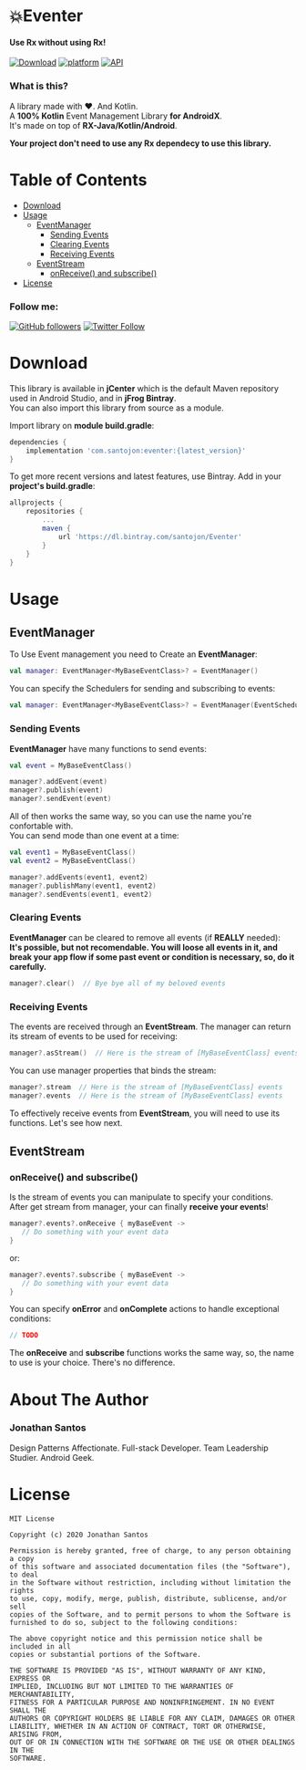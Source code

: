 # :boom:Eventer
#### Use Rx without using Rx!    
[![Download](https://api.bintray.com/packages/santojon/Eventer/Eventer/images/download.svg)](https://bintray.com/santojon/Eventer/Eventer/_latestVersion)
[![platform](https://img.shields.io/badge/platform-Android-green.svg)](https://www.android.com)
[![API](https://img.shields.io/badge/API-15%2B-brightgreen.svg?style=flat)](https://android-arsenal.com/api?level=15s)

### What is this?
A library made with :heart:. And Kotlin.    
A **100% Kotlin** Event Management Library **for AndroidX**.    
It's made on top of **RX-Java/Kotlin/Android**. 

**Your project don't need to use any Rx dependecy to use this library.**    

# Table of Contents
* [Download](#download)
* [Usage](#usage)
    * [EventManager](#eventmanager)
        * [Sending Events](#sending-events)
        * [Clearing Events](#clearing-events)
        * [Receiving Events](#receiving-events)
    * [EventStream](#eventstream)
        * [onReceive() and subscribe()](#onreceive-and-subscribe)
* [License](#license)

### Follow me:
[![GitHub followers](https://img.shields.io/github/followers/santojon.svg?style=social&label=Follow)](https://github.com/santojon)  [![Twitter Follow](https://img.shields.io/twitter/follow/santojon.svg?style=social)](https://twitter.com/santojon) 

# Download

This library is available in **jCenter** which is the default Maven repository used in Android Studio, and in **jFrog Bintray**.    
You can also import this library from source as a module.    

Import library on **module build.gradle**:

```groovy
dependencies {
    implementation 'com.santojon:eventer:{latest_version}'
}
```

To get more recent versions and latest features, use Bintray. Add in your **project's build.gradle**:

```groovy
allprojects {
    repositories {
        ...
        maven {
            url 'https://dl.bintray.com/santojon/Eventer'
        }
    }
}
```

# Usage

## EventManager

To Use Event management you need to Create an **EventManager**:    

```kotlin
val manager: EventManager<MyBaseEventClass>? = EventManager()
```

You can specify the Schedulers for sending and subscribing to events:    

```kotlin
val manager: EventManager<MyBaseEventClass>? = EventManager(EventSchedulers.IO, EventSchedulers.MAIN_THREAD)
```

### Sending Events

**EventManager** have many functions to send events:    

```kotlin
val event = MyBaseEventClass()

manager?.addEvent(event)
manager?.publish(event)
manager?.sendEvent(event)
```

All of then works the same way, so you can use the name you're confortable with.    
You can send mode than one event at a time:    

```kotlin
val event1 = MyBaseEventClass()
val event2 = MyBaseEventClass()

manager?.addEvents(event1, event2)
manager?.publishMany(event1, event2)
manager?.sendEvents(event1, event2)
```

### Clearing Events

**EventManager** can be cleared to remove all events (if **REALLY** needed):    
**It's possible, but not recomendable. You will loose all events in it, and break your app flow if some past event or condition is necessary, so, do it carefully.**    

```kotlin
manager?.clear()  // Bye bye all of my beloved events
```

### Receiving Events

The events are received through an **EventStream**. The manager can return its stream of events to be used for receiving:    

```kotlin
manager?.asStream()  // Here is the stream of [MyBaseEventClass] events
```

You can use manager properties that binds the stream:    

```kotlin
manager?.stream  // Here is the stream of [MyBaseEventClass] events
manager?.events  // Here is the stream of [MyBaseEventClass] events
```

To effectively receive events from **EventStream**, you will need to use its functions. Let's see how next.

## EventStream

### onReceive() and subscribe()

Is the stream of events you can manipulate to specify your conditions.    
After get stream from manager, your can finally **receive your events**!

```kotlin
manager?.events?.onReceive { myBaseEvent ->
   // Do something with your event data
}
```

or:    

```kotlin
manager?.events?.subscribe { myBaseEvent ->
   // Do something with your event data
}
```

You can specify **onError** and **onComplete** actions to handle exceptional conditions:    

```kotlin
// TODO
```

The **onReceive** and **subscribe** functions works the same way, so, the name to use is your choice. There's no difference.    

# About The Author

### Jonathan Santos

Design Patterns Affectionate. Full-stack Developer. Team Leadership Studier. Android Geek.    

# License

```
MIT License

Copyright (c) 2020 Jonathan Santos

Permission is hereby granted, free of charge, to any person obtaining a copy
of this software and associated documentation files (the "Software"), to deal
in the Software without restriction, including without limitation the rights
to use, copy, modify, merge, publish, distribute, sublicense, and/or sell
copies of the Software, and to permit persons to whom the Software is
furnished to do so, subject to the following conditions:

The above copyright notice and this permission notice shall be included in all
copies or substantial portions of the Software.

THE SOFTWARE IS PROVIDED "AS IS", WITHOUT WARRANTY OF ANY KIND, EXPRESS OR
IMPLIED, INCLUDING BUT NOT LIMITED TO THE WARRANTIES OF MERCHANTABILITY,
FITNESS FOR A PARTICULAR PURPOSE AND NONINFRINGEMENT. IN NO EVENT SHALL THE
AUTHORS OR COPYRIGHT HOLDERS BE LIABLE FOR ANY CLAIM, DAMAGES OR OTHER
LIABILITY, WHETHER IN AN ACTION OF CONTRACT, TORT OR OTHERWISE, ARISING FROM,
OUT OF OR IN CONNECTION WITH THE SOFTWARE OR THE USE OR OTHER DEALINGS IN THE
SOFTWARE.
```
